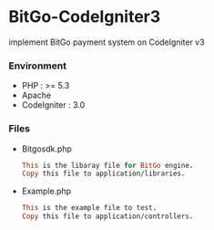 # BitGo-CodeIgniter3
implement BitGo payment system on CodeIgniter v3

### Environment
  - PHP : >= 5.3
  - Apache
  - CodeIgniter : 3.0
  
### Files
  - Bitgosdk.php
    ```ruby
    This is the libaray file for BitGo engine.
    Copy this file to application/libraries.
    ```
  - Example.php
    ```ruby
    This is the example file to test.
    Copy this file to application/controllers.
    ```
